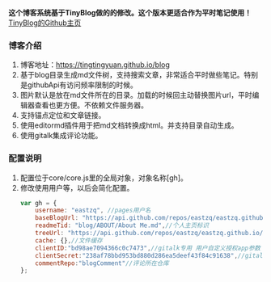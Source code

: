 **这个博客系统基于TinyBlog做的的修改。这个版本更适合作为平时笔记使用！** [TinyBlog的Github主页](https://github.com/YangHanqing/tinyblog)

### 博客介绍
1. 博客地址：https://tingtingyuan.github.io/blog
2. 基于blog目录生成md文件树，支持搜索文章，非常适合平时做些笔记。特别是githubApi有访问频率限制的时候。
3. 图片默认是放在md文件所在的目录。加载的时候回主动替换图片url，平时编辑器查看也更方便。不依赖文件服务器。
4. 支持锚点定位和文章链接。
5. 使用editormd插件用于把md文档转换成html。并支持目录自动生成。
6. 使用gitalk集成评论功能。

### 配置说明
1. 配置位于core/core.js里的全局对象，对象名称[gh]。
2. 修改使用用户等，以后会简化配置。
    ```js
    var gh = {
        username: "eastzq", //pages用户名
        baseBlogUrl: "https://api.github.com/repos/eastzq/eastzq.github.io/contents/",//博客内容地址
        readmeTid: "blog/ABOUT/About Me.md",//个人主页标识
        treeUrl: "https://api.github.com/repos/eastzq/eastzq.github.io/git/trees/master?recursive=1",//所有文件地址
        cache: {},//文件缓存
        clientID:"bd98ae7094366c0c7473",//gitalk专用 用户自定义授权app参数
        clientSecret:"238af78bbd953bd880d286ea5deef43f84c91638",//gitalk专用 用户自定义授权app参数
        commentRepo:"blogComment"//评论所在仓库
    };
    ```
